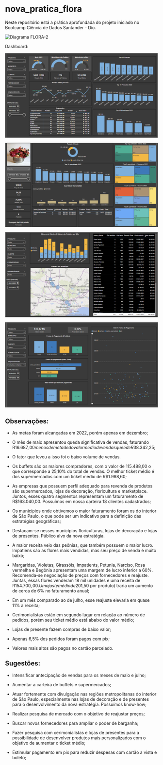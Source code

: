 # nova_pratica_flora

Neste repositório está a prática aprofundada do projeto iniciado no Bootcamp Ciência de Dados Santander - Dio.




![Diagrama FLORA-2](https://github.com/anibaltanganelli/Flora/assets/108743062/f31636b5-c6ee-400c-998c-42cd8b65b74e)


Dashboard:

![Dashboard Vendas](https://github.com/anibaltanganelli/Flora/blob/main/vendas.png)

![Dashboard Produtos](https://github.com/anibaltanganelli/Flora/blob/main/Produtos.png)

![Dashboard Clientes](https://github.com/anibaltanganelli/Flora/blob/main/Clientes.png)

![Dashboard Pagamentos](https://github.com/anibaltanganelli/Flora/blob/main/Pagamentos.png)



## Observações:


- As metas foram alcançadas em 2022, porém apenas em dezembro;

- O mês de maio apresentou queda significativa de vendas, faturando R$16.687,00 menos de metade do valor médio de vendas que é de R$38.342,25; 

- O fator que levou a isso foi o baixo volume de vendas.

- Os buffets são os maiores compradores, com o valor de 115.488,00 o que corresponde a 25,10% do total de vendas. O melhor ticket médio é dos supermercados com um ticket médio de R$1.998,60;

- As empresas que possuem perfil adequado para revenda de produtos são supermercados, lojas de decoração, floricultura e marketplace. Juntos, esses quatro segmentos representam um faturamento de R$163.040,00. Possuímos em nossa carteira 18 clientes cadastrados;

- Os municípios onde obtivemos o maior faturamento foram os do interior de São Paulo, o que pode ser um indicativo para a definição das estratégias geográficas;

- Destacam-se nesses municípios floriculturas, lojas de decoração e lojas de presentes. Público alvo da nova estratégia.

- A maior receita veio das peônias, que também possuem o maior lucro. Impatiens são as flores mais vendidas, mas seu preço de venda é muito baixo;

- Margaridas, Violetas, Girassóis, Impatients, Petunia, Narciso, Rosa vermelha e Begônia apresentam uma margem de lucro inferior a 60%. Recomenda-se negociação de preços com fornecedores e reajuste. Juntas, essas flores venderam 18 mil unidades e uma receita de R$154.700,00. Um ajuste médio de 20% (cerca de R$1,50 por produto) traria um aumento de cerca de 6% no faturamento anual;

- Em um mês comparado ao de julho, esse reajuste elevaria em quase 11% a receita;

- Cerimonialistas estão em segundo lugar em relação ao número de pedidos, porém seu ticket médio está abaixo do valor médio;

- Lojas de presente fazem compras de baixo valor;

- Apenas 6,5% dos pedidos foram pagos com pix;

- Valores mais altos são pagos no cartão parcelado.


## Sugestões:


- Intensificar antecipação de vendas para os meses de maio e julho;

- Aumentar a carteira de buffets e supermercados;

- Atuar fortemente com divulgação nas regiões metropolitanas do interior de São Paulo, especialmente nas lojas de decoração e de presentes para o desenvolvimento da nova estratégia. Possuímos know-how; 

- Realizar pesquisa de mercado com o objetivo de reajustar preços;

- Buscar novos fornecedores para ampliar o poder de barganha;

- Fazer pesquisa com cerimonialistas e lojas de presentes para a possibilidade de desenvolver produtos mais personalizados com o objetivo de aumentar o ticket médio;

- Estimular pagamento em pix para reduzir despesas com cartão a vista e boleto;
